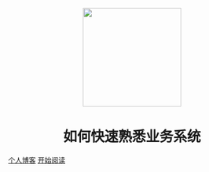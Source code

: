 <p align="center">
<img src="https://ss0.bdstatic.com/70cFvHSh_Q1YnxGkpoWK1HF6hhy/it/u=2481424715,2807309609&fm=26&gp=0.jpg" width="200" height="200"/>
</p>
<h1 align="center">如何快速熟悉业务系统</h1>

[个人博客](http://zwilpan.top/)
[开始阅读](#如何快速熟悉业务系统)




